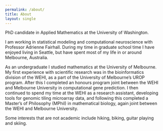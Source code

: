 ```yaml
---
permalink: /about/
title: About
layout: single
---
```


PhD candidate in Applied Mathematics at the University of Washington. 

I am working in statistical modeling and computational neuroscience with Professor Adrienne Fairhall. During my time in graduate school time I have enjoyed living in Seattle, but have spent most of my life in or around Melbourne, Australia.

As an undergraduate I studied mathematics at the University of Melbourne. My first experience with scientific research was in the bioinformatics division of the WEHI, as a part of the University of Melbourne’s UROP program. After this I completed an honours program joint between the WEHI and Melbourne University in computational gene prediction. I then continued to spend my time at the WEHI as a research assistant, developing tools for genomic tiling microarray data, and following this completed a Master’s of Philosophy (MPhil) in mathematical biology, again joint between the WEHI and Melbourne University.

Some interests that are not academic include hiking, biking, guitar playing and skiing.
